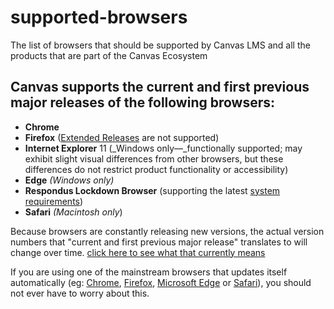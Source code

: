 # supported-browsers
The list of browsers that should be supported by Canvas LMS and all the products that are part of the Canvas Ecosystem 

## Canvas supports the current and first previous major releases of the following browsers:

*   **Chrome** 
*   **Firefox** ([Extended Releases](http://www.mozilla.org/en-US/firefox/organizations/) are not supported)
*   **Internet Explorer** 11 (_Windows only—_functionally supported; may exhibit slight visual differences from other browsers, but these differences do not restrict product functionality or accessibility)
*   **Edge**  _(Windows only)_
*   **Respondus Lockdown Browser** (supporting the latest [system requirements](https://www.respondus.com/products/lockdown-browser/requirements.shtml))
*   **Safari**  _(Macintosh only_)

Because browsers are constantly releasing new versions, the actual version numbers that  "current and first previous major release" translates to will change over time. [click here to see what that currently means](http://browserl.ist/?q=last+2+chrome+versions%2C+last+2+firefox+versions%2C+last+2+edge+versions%2C+last+2+ios+versions%2C+last+2+opera+versions%2C+last+2+safari+versions%2C+last+2+ChromeAndroid+versions%2C+ie+%3E%3D+11)

If you are using one of the mainstream browsers that updates itself automatically (eg: [Chrome](https://www.google.com/chrome/), [Firefox](https://www.mozilla.org/firefox/), [Microsoft Edge](https://www.microsoft.com/windows/microsoft-edge) or [Safari](https://support.apple.com/en-us/HT204416)), you should not ever have to worry about this.
